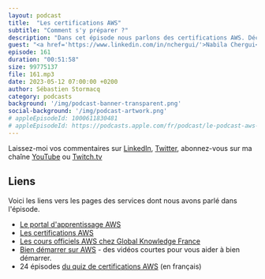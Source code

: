 ```yaml
---
layout: podcast
title:  "Les certifications AWS"
subtitle: "Comment s'y préparer ?"
description: "Dans cet épisode nous parlons des certifications AWS. Découvrez quelles sont les certifications, quels avantages elles vous apportent et surtout comment s'y préparer: apprendre à gérer son temps, à lire les questions et choisir la bonne réponse parmis les solutions proposées."
guest: "<a href='https://www.linkedin.com/in/nchergui/'>Nabila Chergui</a>, formatrice certifiée AWS chez Global Knowledge France"
episode: 161
duration: "00:51:58"
size: 99775137
file: 161.mp3
date: 2023-05-12 07:00:00 +0200
author: Sébastien Stormacq
category: podcasts
background: '/img/podcast-banner-transparent.png'
social-background: '/img/podcast-artwork.png'
# appleEpisodeId: 1000611830481
# appleEpisodeId: https://podcasts.apple.com/fr/podcast/le-podcast-aws-en-français/id1452118442
---
```


Laissez-moi vos commentaires sur [LinkedIn](https://www.linkedin.com/in/sebastienstormacq/), [Twitter](https://twitter.com/sebsto), abonnez-vous sur ma chaîne [YouTube](https://www.youtube.com/sebsto) ou [Twitch.tv](https://www.twitch.tv/sebAWS)

## Liens

Voici les liens vers les pages des services dont nous avons parlé dans l'épisode.

- [Le portal d'apprentissage AWS](https://skillbuilder.aws/)
- [Les certifications AWS](https://aws.amazon.com/fr/certification/)
- [Les cours officiels AWS chez Global Knowledge France](https://www.globalknowledge.com/fr-fr/formations/formation/editeur-informatique/aws/)
- [Bien démarrer sur AWS](https://stormacq.com/2020/08/31/bien-demarrer.html) - des vidéos courtes pour vous aider à bien démarrer.
- 24 épisodes [du quiz de certifications AWS](https://www.youtube.com/playlist?list=PLZ_TUMnTqfu8d-49JNxwwjAH5rbSpmyiX) (en français)

